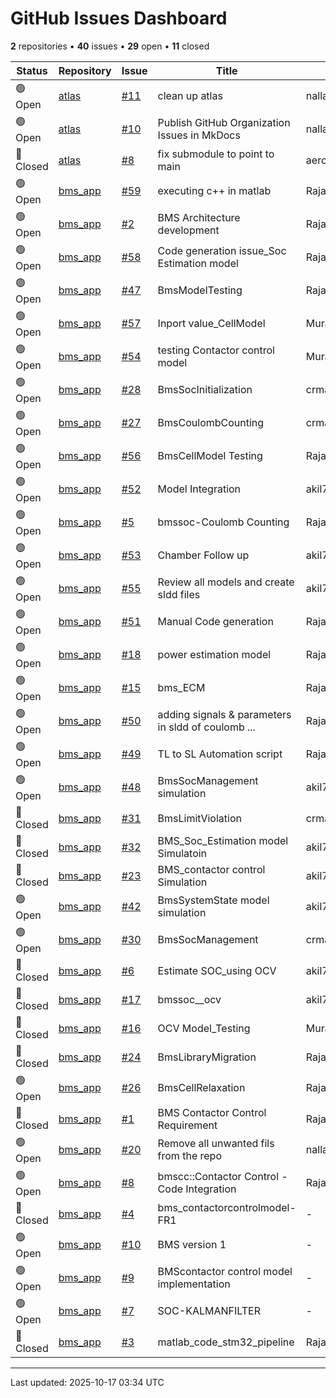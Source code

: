 # GitHub Issues Dashboard

**2** repositories • **40** issues • **29** open • **11** closed

<div class="github-issue-table-container">
<table class="github-issue-table">
<thead>
<tr>
<th>Status</th>
<th>Repository</th>
<th>Issue</th>
<th>Title</th>
<th>Assignee</th>
<th>Labels</th>
<th>Updated</th>
</tr>
</thead>
<tbody>
<tr><td>🟢 Open</td><td><a href='../repositories/atlas/'>atlas</a></td><td><a href='https://github.com/Simtestlab/atlas/issues/11' target='_blank'>#11</a></td><td>clean up atlas</td><td>nallasivamselvaraj</td><td>-</td><td>2025-10-05</td></tr>
<tr><td>🟢 Open</td><td><a href='../repositories/atlas/'>atlas</a></td><td><a href='https://github.com/Simtestlab/atlas/issues/10' target='_blank'>#10</a></td><td>Publish GitHub Organization Issues in MkDocs</td><td>nallasivamselvaraj</td><td>-</td><td>2025-10-05</td></tr>
<tr><td>🔴 Closed</td><td><a href='../repositories/atlas/'>atlas</a></td><td><a href='https://github.com/Simtestlab/atlas/issues/8' target='_blank'>#8</a></td><td>fix submodule to point to main</td><td>aeroramesh</td><td>-</td><td>2025-10-05</td></tr>
<tr><td>🟢 Open</td><td><a href='../repositories/bms_app/'>bms_app</a></td><td><a href='https://github.com/Simtestlab/bms_app/issues/59' target='_blank'>#59</a></td><td>executing c++ in matlab</td><td>RajavelRajendiran</td><td>-</td><td>2025-03-05</td></tr>
<tr><td>🟢 Open</td><td><a href='../repositories/bms_app/'>bms_app</a></td><td><a href='https://github.com/Simtestlab/bms_app/issues/2' target='_blank'>#2</a></td><td>BMS Architecture development</td><td>RajavelRajendiran</td><td>-</td><td>2025-02-26</td></tr>
<tr><td>🟢 Open</td><td><a href='../repositories/bms_app/'>bms_app</a></td><td><a href='https://github.com/Simtestlab/bms_app/issues/58' target='_blank'>#58</a></td><td>Code generation issue_Soc Estimation model</td><td>RajavelRajendiran</td><td>-</td><td>2025-02-20</td></tr>
<tr><td>🟢 Open</td><td><a href='../repositories/bms_app/'>bms_app</a></td><td><a href='https://github.com/Simtestlab/bms_app/issues/47' target='_blank'>#47</a></td><td>BmsModelTesting</td><td>RajavelRajendiran</td><td>-</td><td>2025-02-19</td></tr>
<tr><td>🟢 Open</td><td><a href='../repositories/bms_app/'>bms_app</a></td><td><a href='https://github.com/Simtestlab/bms_app/issues/57' target='_blank'>#57</a></td><td>Inport value_CellModel</td><td>Muralipandiyan</td><td>invalid</td><td>2025-02-16</td></tr>
<tr><td>🟢 Open</td><td><a href='../repositories/bms_app/'>bms_app</a></td><td><a href='https://github.com/Simtestlab/bms_app/issues/54' target='_blank'>#54</a></td><td>testing Contactor control model</td><td>Muralipandiyan</td><td>-</td><td>2025-02-15</td></tr>
<tr><td>🟢 Open</td><td><a href='../repositories/bms_app/'>bms_app</a></td><td><a href='https://github.com/Simtestlab/bms_app/issues/28' target='_blank'>#28</a></td><td>BmsSocInitialization</td><td>crmaarimuthu</td><td>-</td><td>2025-02-13</td></tr>
<tr><td>🟢 Open</td><td><a href='../repositories/bms_app/'>bms_app</a></td><td><a href='https://github.com/Simtestlab/bms_app/issues/27' target='_blank'>#27</a></td><td>BmsCoulombCounting</td><td>crmaarimuthu</td><td>-</td><td>2025-02-13</td></tr>
<tr><td>🟢 Open</td><td><a href='../repositories/bms_app/'>bms_app</a></td><td><a href='https://github.com/Simtestlab/bms_app/issues/56' target='_blank'>#56</a></td><td>BmsCellModel Testing</td><td>RajavelRajendiran</td><td>-</td><td>2025-02-06</td></tr>
<tr><td>🟢 Open</td><td><a href='../repositories/bms_app/'>bms_app</a></td><td><a href='https://github.com/Simtestlab/bms_app/issues/52' target='_blank'>#52</a></td><td>Model Integration</td><td>akil7700</td><td>-</td><td>2025-02-05</td></tr>
<tr><td>🟢 Open</td><td><a href='../repositories/bms_app/'>bms_app</a></td><td><a href='https://github.com/Simtestlab/bms_app/issues/5' target='_blank'>#5</a></td><td>bmssoc-Coulomb Counting</td><td>RajavelRajendiran</td><td>-</td><td>2025-01-29</td></tr>
<tr><td>🟢 Open</td><td><a href='../repositories/bms_app/'>bms_app</a></td><td><a href='https://github.com/Simtestlab/bms_app/issues/53' target='_blank'>#53</a></td><td>Chamber Follow up</td><td>akil7700</td><td>-</td><td>2025-01-29</td></tr>
<tr><td>🟢 Open</td><td><a href='../repositories/bms_app/'>bms_app</a></td><td><a href='https://github.com/Simtestlab/bms_app/issues/55' target='_blank'>#55</a></td><td>Review all models and create sldd files</td><td>akil7700</td><td>-</td><td>2025-01-28</td></tr>
<tr><td>🟢 Open</td><td><a href='../repositories/bms_app/'>bms_app</a></td><td><a href='https://github.com/Simtestlab/bms_app/issues/51' target='_blank'>#51</a></td><td>Manual Code generation</td><td>RajavelRajendiran</td><td>-</td><td>2025-01-28</td></tr>
<tr><td>🟢 Open</td><td><a href='../repositories/bms_app/'>bms_app</a></td><td><a href='https://github.com/Simtestlab/bms_app/issues/18' target='_blank'>#18</a></td><td>power estimation model</td><td>RajavelRajendiran</td><td>-</td><td>2025-01-18</td></tr>
<tr><td>🟢 Open</td><td><a href='../repositories/bms_app/'>bms_app</a></td><td><a href='https://github.com/Simtestlab/bms_app/issues/15' target='_blank'>#15</a></td><td>bms_ECM</td><td>RajavelRajendiran</td><td>-</td><td>2025-01-18</td></tr>
<tr><td>🟢 Open</td><td><a href='../repositories/bms_app/'>bms_app</a></td><td><a href='https://github.com/Simtestlab/bms_app/issues/50' target='_blank'>#50</a></td><td>adding signals & parameters in sldd of coulomb ...</td><td>RajavelRajendiran</td><td>-</td><td>2025-01-18</td></tr>
<tr><td>🟢 Open</td><td><a href='../repositories/bms_app/'>bms_app</a></td><td><a href='https://github.com/Simtestlab/bms_app/issues/49' target='_blank'>#49</a></td><td>TL to SL Automation script</td><td>RajavelRajendiran</td><td>-</td><td>2025-01-09</td></tr>
<tr><td>🟢 Open</td><td><a href='../repositories/bms_app/'>bms_app</a></td><td><a href='https://github.com/Simtestlab/bms_app/issues/48' target='_blank'>#48</a></td><td>BmsSocManagement simulation</td><td>akil7700</td><td>-</td><td>2025-01-08</td></tr>
<tr><td>🔴 Closed</td><td><a href='../repositories/bms_app/'>bms_app</a></td><td><a href='https://github.com/Simtestlab/bms_app/issues/31' target='_blank'>#31</a></td><td>BmsLimitViolation</td><td>crmaarimuthu</td><td>-</td><td>2025-01-04</td></tr>
<tr><td>🔴 Closed</td><td><a href='../repositories/bms_app/'>bms_app</a></td><td><a href='https://github.com/Simtestlab/bms_app/issues/32' target='_blank'>#32</a></td><td>BMS_Soc_Estimation model Simulatoin</td><td>akil7700</td><td>-</td><td>2025-01-03</td></tr>
<tr><td>🔴 Closed</td><td><a href='../repositories/bms_app/'>bms_app</a></td><td><a href='https://github.com/Simtestlab/bms_app/issues/23' target='_blank'>#23</a></td><td>BMS_contactor control Simulation </td><td>akil7700</td><td>-</td><td>2025-01-03</td></tr>
<tr><td>🟢 Open</td><td><a href='../repositories/bms_app/'>bms_app</a></td><td><a href='https://github.com/Simtestlab/bms_app/issues/42' target='_blank'>#42</a></td><td>BmsSystemState model simulation</td><td>akil7700</td><td>-</td><td>2025-01-03</td></tr>
<tr><td>🟢 Open</td><td><a href='../repositories/bms_app/'>bms_app</a></td><td><a href='https://github.com/Simtestlab/bms_app/issues/30' target='_blank'>#30</a></td><td>BmsSocManagement</td><td>crmaarimuthu</td><td>-</td><td>2025-01-03</td></tr>
<tr><td>🔴 Closed</td><td><a href='../repositories/bms_app/'>bms_app</a></td><td><a href='https://github.com/Simtestlab/bms_app/issues/6' target='_blank'>#6</a></td><td>Estimate SOC_using OCV</td><td>akil7700</td><td>-</td><td>2025-01-03</td></tr>
<tr><td>🔴 Closed</td><td><a href='../repositories/bms_app/'>bms_app</a></td><td><a href='https://github.com/Simtestlab/bms_app/issues/17' target='_blank'>#17</a></td><td>bmssoc__ocv</td><td>akil7700</td><td>-</td><td>2025-01-03</td></tr>
<tr><td>🔴 Closed</td><td><a href='../repositories/bms_app/'>bms_app</a></td><td><a href='https://github.com/Simtestlab/bms_app/issues/16' target='_blank'>#16</a></td><td>OCV Model_Testing</td><td>Muralipandiyan</td><td>-</td><td>2025-01-02</td></tr>
<tr><td>🔴 Closed</td><td><a href='../repositories/bms_app/'>bms_app</a></td><td><a href='https://github.com/Simtestlab/bms_app/issues/24' target='_blank'>#24</a></td><td>BmsLibraryMigration</td><td>RajavelRajendiran</td><td>-</td><td>2024-12-31</td></tr>
<tr><td>🟢 Open</td><td><a href='../repositories/bms_app/'>bms_app</a></td><td><a href='https://github.com/Simtestlab/bms_app/issues/26' target='_blank'>#26</a></td><td>BmsCellRelaxation</td><td>RajavelRajendiran</td><td>-</td><td>2024-12-27</td></tr>
<tr><td>🔴 Closed</td><td><a href='../repositories/bms_app/'>bms_app</a></td><td><a href='https://github.com/Simtestlab/bms_app/issues/1' target='_blank'>#1</a></td><td>BMS Contactor Control Requirement </td><td>RajavelRajendiran</td><td>enhancement</td><td>2024-12-25</td></tr>
<tr><td>🟢 Open</td><td><a href='../repositories/bms_app/'>bms_app</a></td><td><a href='https://github.com/Simtestlab/bms_app/issues/20' target='_blank'>#20</a></td><td>Remove all unwanted fils from the repo </td><td>nallasivamselvaraj</td><td>-</td><td>2024-12-13</td></tr>
<tr><td>🟢 Open</td><td><a href='../repositories/bms_app/'>bms_app</a></td><td><a href='https://github.com/Simtestlab/bms_app/issues/8' target='_blank'>#8</a></td><td>bmscc::Contactor Control - Code Integration</td><td>RajavelRajendiran</td><td>-</td><td>2024-12-03</td></tr>
<tr><td>🔴 Closed</td><td><a href='../repositories/bms_app/'>bms_app</a></td><td><a href='https://github.com/Simtestlab/bms_app/issues/4' target='_blank'>#4</a></td><td>bms_contactorcontrolmodel-FR1</td><td>-</td><td>-</td><td>2024-12-03</td></tr>
<tr><td>🟢 Open</td><td><a href='../repositories/bms_app/'>bms_app</a></td><td><a href='https://github.com/Simtestlab/bms_app/issues/10' target='_blank'>#10</a></td><td>BMS version 1</td><td>-</td><td>-</td><td>2024-12-03</td></tr>
<tr><td>🟢 Open</td><td><a href='../repositories/bms_app/'>bms_app</a></td><td><a href='https://github.com/Simtestlab/bms_app/issues/9' target='_blank'>#9</a></td><td>BMScontactor control model implementation</td><td>-</td><td>-</td><td>2024-12-03</td></tr>
<tr><td>🟢 Open</td><td><a href='../repositories/bms_app/'>bms_app</a></td><td><a href='https://github.com/Simtestlab/bms_app/issues/7' target='_blank'>#7</a></td><td>SOC-KALMANFILTER</td><td>-</td><td>-</td><td>2024-11-30</td></tr>
<tr><td>🔴 Closed</td><td><a href='../repositories/bms_app/'>bms_app</a></td><td><a href='https://github.com/Simtestlab/bms_app/issues/3' target='_blank'>#3</a></td><td>matlab_code_stm32_pipeline</td><td>RajavelRajendiran</td><td>-</td><td>2024-11-29</td></tr>
</tbody>
</table>
</div>

---

Last updated: 2025-10-17 03:34 UTC